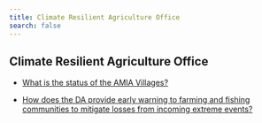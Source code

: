 ```yaml
---
title: Climate Resilient Agriculture Office
search: false
---
```


## Climate Resilient Agriculture Office


 - [What is the status of the AMIA Villages?](/fy-2022-plan-and-budget/climate-resilient-agriculture-office/what-is-the-status-of-the-amia-villages)
    
 - [How does the DA provide early warning to farming and fishing communities to mitigate losses from incoming extreme events?](/fy-2022-plan-and-budget/climate-resilient-agriculture-office/how-does-the-da-provide-early-warning-to-farming-and-fishing-communities-to-mitigate-losses-from-inc)
    
